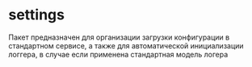 # settings

Пакет предназначен для организации загрузки конфигурации в стандартном сервисе, а также для
автоматической инициализации логгера, в случае если применена стандартная модель
логера
